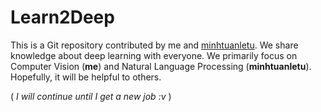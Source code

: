 # **Learn2Deep**

This is a Git repository contributed by me and [minhtuanletu](https://github.com/minhtuanletu). We share knowledge about deep learning with everyone. We primarily focus on Computer Vision (**me**) and Natural Language Processing (**minhtuanletu**). Hopefully, it will be helpful to others.

( *I will continue until I get a new job :v* )

